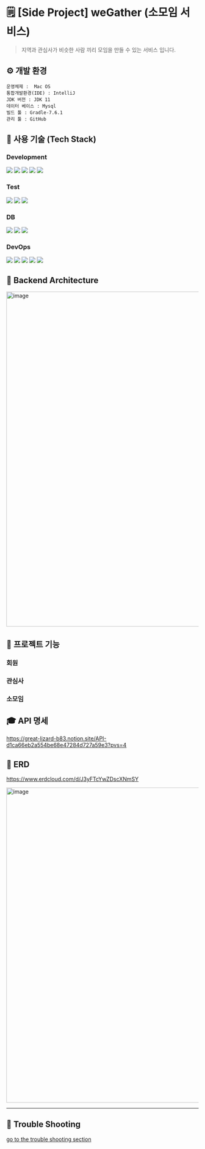 # 🗒️ [Side Project] weGather (소모임 서비스)
> 지역과 관심사가 비슷한 사람 끼리 모임을 만들 수 있는 서비스 입니다.

## ⚙ 개발 환경
```
운영체제 :  Mac OS
통합개발환경(IDE) : IntelliJ
JDK 버전 : JDK 11
데이터 베이스 : Mysql
빌드 툴 : Gradle-7.6.1
관리 툴 : GitHub
```

## 🔧 사용 기술 (Tech Stack)
### Development
<img src="https://img.shields.io/badge/java-007396?style=for-the-badge&logo=Java&logoColor=white"> <img src="https://img.shields.io/badge/springboot-6DB33F?style=for-the-badge&logo=springboot&logoColor=white"> <img src="https://img.shields.io/badge/spring security-6DB33F?style=for-the-badge&logo=springsecurity&logoColor=white">  <img src="https://img.shields.io/badge/spring data jpa-6DB33F?style=for-the-badge&logo=spring&logoColor=white"> <img src="https://img.shields.io/badge/query dsl-007DB8?style=for-the-badge&logo=spring jpa&logoColor=white">

### Test
<img src="https://img.shields.io/badge/junit5-25A162?style=for-the-badge&logo=junit5&logoColor=white"> <img src="https://img.shields.io/badge/assertj-A5915F?style=for-the-badge&logo=assertj&logoColor=white"> <img src="https://img.shields.io/badge/rest assured-006272?style=for-the-badge&logo=rest-assured&logoColor=white">
    
### DB
<img src="https://img.shields.io/badge/mysql-4479A1?style=for-the-badge&logo=mysql&logoColor=white"> <img src="https://img.shields.io/badge/amazon s3-569A31?style=for-the-badge&logo=amazons3&logoColor=white"> <img src="https://img.shields.io/badge/redis-DC382D?style=for-the-badge&logo=redis&logoColor=white">

### DevOps
<img src="https://img.shields.io/badge/amazon ec2-FF9900?style=for-the-badge&logo=mamazonec2&logoColor=white"> <img src="https://img.shields.io/badge/amazon rds-527FFF?style=for-the-badge&logo=amazonrds&logoColor=white"> <img src="https://img.shields.io/badge/github actions-2088FF?style=for-the-badge&logo=githubactions&logoColor=white"> <img src="https://img.shields.io/badge/amazon s3-569A31?style=for-the-badge&logo=amazons3&logoColor=white"> <img src="https://img.shields.io/badge/amazone CodeDeploy-072240?style=for-the-badge&logo=&logoColor=white">

## 📌 Backend Architecture
<img width="876" alt="image" src="https://github.com/gyureal/weGather/assets/78974381/7934ff9e-20f5-4f94-a445-42066cd4c8d9">


## 🔎 프로젝트 기능
### 회원


### 관심사


### 소모임


## 🎓 API 명세
https://great-lizard-b83.notion.site/API-d1ca66eb2a554be68e47284d727a59e3?pvs=4

## 📖 ERD
https://www.erdcloud.com/d/J3yFTcYwZDscXNmSY

<img width="824" alt="image" src="https://github.com/gyureal/weGather/assets/78974381/009ad5f4-7c24-46b8-b2f9-32c871d8160b">


---
## 📕 Trouble Shooting
[go to the trouble shooting section](./TROUBLE_SHOOTING.md)








